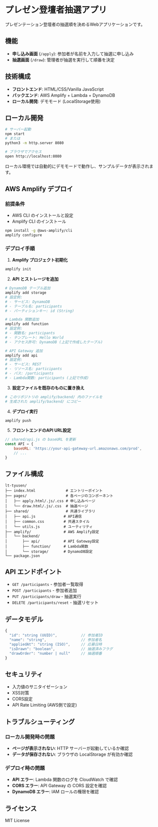 # プレゼン登壇者抽選アプリ

プレゼンテーション登壇者の抽選順を決めるWebアプリケーションです。

## 機能

- **申し込み画面** (`/apply`): 参加者が名前を入力して抽選に申し込み
- **抽選画面** (`/draw`): 管理者が抽選を実行して順番を決定

## 技術構成

- **フロントエンド**: HTML/CSS/Vanilla JavaScript
- **バックエンド**: AWS Amplify + Lambda + DynamoDB
- **ローカル開発**: デモモード (LocalStorage使用)

## ローカル開発

```bash
# サーバー起動
npm start
# または
python3 -m http.server 8080

# ブラウザでアクセス
open http://localhost:8080
```

ローカル環境では自動的にデモモードで動作し、サンプルデータが表示されます。

## AWS Amplify デプロイ

### 前提条件

- AWS CLI のインストールと設定
- Amplify CLI のインストール

```bash
npm install -g @aws-amplify/cli
amplify configure
```

### デプロイ手順

1. **Amplify プロジェクト初期化**
```bash
amplify init
```

2. **API とストレージを追加**
```bash
# DynamoDB テーブル追加
amplify add storage
# 設定例:
# - サービス: DynamoDB
# - テーブル名: participants
# - パーティションキー: id (String)

# Lambda 関数追加
amplify add function
# 設定例:
# - 関数名: participants
# - テンプレート: Hello World
# - アクセス許可: DynamoDB (上記で作成したテーブル)

# API Gateway 追加
amplify add api
# 設定例:
# - サービス: REST
# - リソース名: participants
# - パス: /participants
# - Lambda関数: participants (上記で作成)
```

3. **設定ファイルを既存のものに置き換え**
```bash
# このリポジトリの amplify/backend/ 内のファイルを
# 生成された amplify/backend/ にコピー
```

4. **デプロイ実行**
```bash
amplify push
```

5. **フロントエンドのAPI URL設定**
```javascript
// shared/api.js の baseURL を更新
const API = {
    baseURL: 'https://your-api-gateway-url.amazonaws.com/prod',
    // ...
}
```

## ファイル構成

```
lt-tyusen/
├── index.html              # エントリーポイント
├── pages/                  # 各ページのコンポーネント
│   ├── apply.html/.js/.css # 申し込みページ
│   └── draw.html/.js/.css  # 抽選ページ
├── shared/                 # 共通ライブラリ
│   ├── api.js             # API通信
│   ├── common.css         # 共通スタイル
│   └── utils.js           # ユーティリティ
├── amplify/               # AWS Amplify設定
│   └── backend/
│       ├── api/           # API Gateway設定
│       ├── function/      # Lambda関数
│       └── storage/       # DynamoDB設定
└── package.json
```

## API エンドポイント

- `GET /participants` - 参加者一覧取得
- `POST /participants` - 参加者追加
- `PUT /participants/draw` - 抽選実行
- `DELETE /participants/reset` - 抽選リセット

## データモデル

```javascript
{
  "id": "string (UUID)",           // 参加者ID
  "name": "string",                // 参加者名
  "appliedAt": "string (ISO)",     // 応募日時
  "isDrawn": "boolean",            // 抽選済みフラグ
  "drawOrder": "number | null"     // 抽選順番
}
```

## セキュリティ

- 入力値のサニタイゼーション
- XSS対策
- CORS設定
- API Rate Limiting (AWS側で設定)

## トラブルシューティング

### ローカル開発時の問題

- **ページが表示されない**: HTTP サーバーが起動しているか確認
- **データが保存されない**: ブラウザの LocalStorage が有効か確認

### デプロイ時の問題

- **API エラー**: Lambda 関数のログを CloudWatch で確認
- **CORS エラー**: API Gateway の CORS 設定を確認
- **DynamoDB エラー**: IAM ロールの権限を確認

## ライセンス

MIT License
